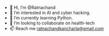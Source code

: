 - 👋 Hi, I’m @Ratnachand
- 👀 I’m interested in AI and cyber hacking.
- 🌱 I’m currently learning Python.
- 💞️ I’m looking to collaborate on health-tech
- 📫 Reach me ratnachandkancharla@gmail.com

<!---
Ratnachand04/Ratnachand is a ✨ special ✨ repository because its `README.md` (this file) appears on your GitHub profile.
You can click the Preview link to take a look at your changes.
--->
